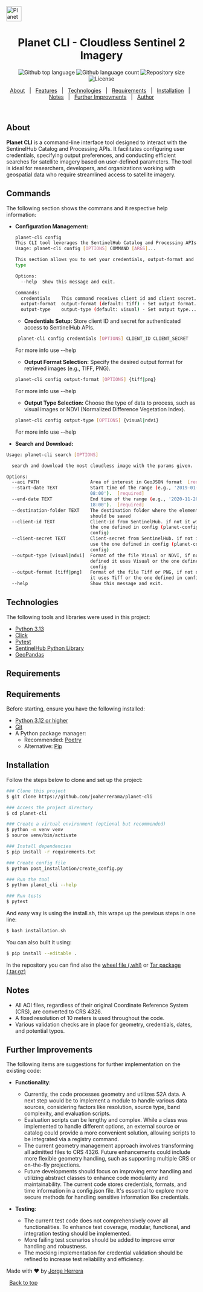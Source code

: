 <div id="top"> 
  <img src="https://upload.wikimedia.org/wikipedia/commons/3/39/Planet_logo_New.png" alt="Planet CLI" style="height:40px" />
</div>

<h1 align="center">Planet CLI - Cloudless Sentinel 2 Imagery</h1>

<p align="center">
  <img alt="Github top language" src="https://img.shields.io/github/languages/top/joaherrerama/planet-cli?color=56BEB8">
  <img alt="Github language count" src="https://img.shields.io/github/languages/count/joaherrerama/planet-cli?color=56BEB8">
  <img alt="Repository size" src="https://img.shields.io/github/repo-size/joaherrerama/planet-cli?color=56BEB8">
  <img alt="License" src="https://img.shields.io/github/license/joaherrerama/planet-cli?color=56BEB8">
</p>

<p align="center">
  <a href="#about">About</a> &#xa0; | &#xa0; 
  <a href="#features">Features</a> &#xa0; | &#xa0;
  <a href="#technologies">Technologies</a> &#xa0; | &#xa0;
  <a href="#requirements">Requirements</a> &#xa0; | &#xa0;
  <a href="#installation">Installation</a> &#xa0; | &#xa0;
  <a href="#notes">Notes</a> &#xa0; | &#xa0;
  <a href="#further-improvements">Further Improvments</a> &#xa0; | &#xa0;
  <a href="https://github.com/joaherrerama" target="_blank">Author</a>
</p>

<br>

## About ##

**Planet CLI** is a command-line interface tool designed to interact with the SentinelHub Catalog and Processing APIs. It facilitates configuring user credentials, specifying output preferences, and conducting efficient searches for satellite imagery based on user-defined parameters. The tool is ideal for researchers, developers, and organizations working with geospatial data who require streamlined access to satellite imagery.

## Commands ##

The following section shows the commans and it respective help information: 

- **Configuration Management:**
  ```bash
  planet-cli config                                                                          
  This CLI tool leverages the SentinelHub Catalog and Processing APIs
  Usage: planet-cli config [OPTIONS] COMMAND [ARGS]...

  This section allows you to set your credentials, output-format and output-
  type

  Options:
    --help  Show this message and exit.

  Commands:
    credentials    This command receives client id and client secret...
    output-format  output-format (default: tiff) - Set output format...
    output-type    output-type (default: visual) - Set output type...
  ```
  - **Credentials Setup:**  Store client ID and secret for authenticated access to SentinelHub APIs.
  ```bash
   planet-cli config credentials [OPTIONS] CLIENT_ID CLIENT_SECRET
  ```
  For more info use --help
  - **Output Format Selection:** Specify the desired output format for retrieved images (e.g., TIFF, PNG).
  ```bash
  planet-cli config output-format [OPTIONS] {tiff|png}
  ```
  For more info use --help
  - **Output Type Selection:**  Choose the type of data to process, such as visual images or NDVI (Normalized Difference Vegetation Index).
  ```bash
  planet-cli config output-type [OPTIONS] {visual|ndvi}
  ```
  For more info use --help

- **Search and Download:**
```bash
Usage: planet-cli search [OPTIONS]

  search and download the most cloudless image with the params given.

Options:
  --aoi PATH                   Area of interest in GeoJSON format  [required]
  --start-date TEXT            Start time of the range (e.g., '2019-01-20
                               08:00').  [required]
  --end-date TEXT              End time of the range (e.g., '2020-11-20
                               18:00').  [required]
  --destination-folder TEXT    The destination folder where the elements
                               should be saved
  --client-id TEXT             Client-id from SentinelHub. if not it will use
                               the one defined in config (planet-config
                               config)
  --client-secret TEXT         Client-secret from SentinelHub. if not it will
                               use the one defined in config (planet-config
                               config)
  --output-type [visual|ndvi]  Format of the file Visual or NDVI, if not
                               defined it uses Visual or the one defined in
                               config
  --output-format [tiff|png]   Format of the file Tiff or PNG, if not defined
                               it uses Tiff or the one defined in config
  --help                       Show this message and exit.
```

## Technologies ##

The following tools and libraries were used in this project:

- [Python 3.13](https://www.python.org/)
- [Click](https://click.palletsprojects.com/)
- [Pytest](https://pytest.org/)
- [SentinelHub Python Library](https://sentinelhub-py.readthedocs.io/)
- [GeoPandas](https://geopandas.org/)

## Requirements ##

## Requirements ##

Before starting, ensure you have the following installed:

- [Python 3.12 or higher](https://www.python.org/downloads/)
- [Git](https://git-scm.com)
- A Python package manager:  
  - Recommended: [Poetry](https://python-poetry.org/docs/#installation)  
  - Alternative: [Pip](https://pip.pypa.io/en/stable/installation/)  

## Installation ##

Follow the steps below to clone and set up the project:

```bash
### Clone this project
$ git clone https://github.com/joaherrerama/planet-cli

### Access the project directory
$ cd planet-cli

### Create a virtual environment (optional but recommended)
$ python -m venv venv
$ source venv/bin/activate

### Install dependencies
$ pip install -r requirements.txt

### Create config file
$ python post_installation/create_config.py

### Run the tool
$ python planet_cli --help

### Run tests
$ pytest
```
And easy way is using the install.sh, this wraps up the previous steps in one line:
```bash
$ bash installation.sh
```
You can also built it using:
```bash
$ pip install --editable .
```

In the repository you can find also the [wheel file (.whl)](dist/planet_cli-0.0.1-py3-none-any.whl) or  [Tar package (.tar.gz)](dist/planet_cli-0.0.1.tar.gz)


## Notes ##

- All AOI files, regardless of their original Coordinate Reference System (CRS), are converted to CRS 4326.
- A fixed resolution of 10 meters is used throughout the code.
- Various validation checks are in place for geometry, credentials, dates, and potential typos.

## Further Improvements ##
The following items are suggestions for further implementation on the existing code:

  - **Functionality**: 
      - Currently, the code processes geometry and utilizes S2A data. A next step would be to implement a module to handle various data sources, considering factors like resolution, source type, band complexity, and evaluation scripts.
      - Evaluation scripts can be lengthy and complex. While a class was implemented to handle different options, an external source or catalog could provide a more convenient solution, allowing scripts to be integrated via a registry command.
      - The current geometry management approach involves transforming all admitted files to CRS 4326. Future enhancements could include more flexible geometry handling, such as supporting multiple CRS or on-the-fly projections.
      - Future developments should focus on improving error handling and utilizing abstract classes to enhance code modularity and maintainability.
      The current code stores credentials, formats, and time information in a config.json file. It's essential to explore more secure methods for handling sensitive information like credentials.

  - **Testing**:
    - The current test code does not comprehensively cover all functionalities. To enhance test coverage, modular, functional, and integration testing should be implemented.
    - More failing test scenarios should be added to improve error handling and robustness.
    - The mocking implementation for credential validation should be refined to increase test reliability and efficiency.


Made with :heart: by <a href="https://github.com/joaherrerama" target="_blank">Jorge Herrera</a>

 
<a href="#top">Back to top</a>